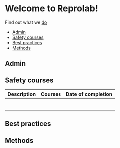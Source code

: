 Welcome to Reprolab!
================

Find out what we [do](http://www.reprolabnus.com/)
-   [Admin](#Admin)
-   [Safety courses](#Safetycourses)
-   [Best practices](#Bestpractices)
-   [Methods](#Methods)


Admin
----------

Safety courses
----------
| Description       | Courses    | Date of completion | 
|-------------------|------------|--------------------|
|                   |            |                    |
|                   |            |                    |
|                   |            |                    |
|                   |            |                    |
|                   |            |                    |
|                   |            |                    |

Best practices
----------

Methods
----------
